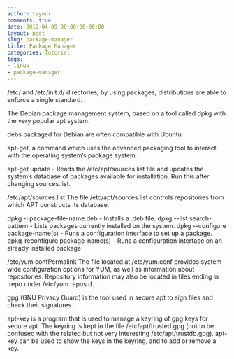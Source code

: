```yaml
---
author: teymur
comments: true
date: 2019-04-09 00:00:00+00:00
layout: post
slug: package-manager
title: Package Manager
categories: Tutorial
tags:
- linux
- package-manager
---
```


/etc/ and /etc/init.d/ directories; by using packages, distributions are able to enforce a single standard.


The Debian package management system, based on a tool called dpkg with the very popular apt system.

debs packaged for Debian are often compatible with Ubuntu

apt-get, a command which uses the advanced packaging tool to interact with the operating system’s package system.

apt-get update - Reads the /etc/apt/sources.list file and updates the system’s database of packages available for installation. Run this after changing sources.list.


/etc/apt/sources.list
The file /etc/apt/sources.list controls repositories from which APT constructs its database. 

dpkg -i package-file-name.deb - Installs a .deb file.
dpkg --list search-pattern - Lists packages currently installed on the system.
dpkg --configure package-name(s) - Runs a configuration interface to set up a package.
dpkg-reconfigure package-name(s) - Runs a configuration interface on an already installed package

/etc/yum.confPermalink
The file located at /etc/yum.conf provides system-wide configuration options for YUM, as well as information about repositories. Repository information may also be located in files ending in .repo under /etc/yum.repos.d.


gpg (GNU Privacy Guard) is the tool used in secure apt to sign files and check their signatures.

apt-key is a program that is used to manage a keyring of gpg keys for secure apt. The keyring is kept in the file /etc/apt/trusted.gpg (not to be confused with the related but not very interesting  /etc/apt/trustdb.gpg). apt-key can be used to show the keys in the keyring, and to add or remove a key.